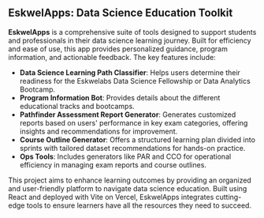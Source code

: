 ## EskwelApps: Data Science Education Toolkit

**EskwelApps** is a comprehensive suite of tools designed to support students and professionals in their data science learning journey. Built for efficiency and ease of use, this app provides personalized guidance, program information, and actionable feedback. The key features include:

- **Data Science Learning Path Classifier**: Helps users determine their readiness for the Eskwelabs Data Science Fellowship or Data Analytics Bootcamp.
- **Program Information Bot**: Provides details about the different educational tracks and bootcamps.
- **Pathfinder Assessment Report Generator**: Generates customized reports based on users' performance in key exam categories, offering insights and recommendations for improvement.
- **Course Outline Generator**: Offers a structured learning plan divided into sprints with tailored dataset recommendations for hands-on practice.
- **Ops Tools**: Includes generators like PAR and CCO for operational efficiency in managing exam reports and course outlines.

This project aims to enhance learning outcomes by providing an organized and user-friendly platform to navigate data science education. Built using React and deployed with Vite on Vercel, EskwelApps integrates cutting-edge tools to ensure learners have all the resources they need to succeed.

